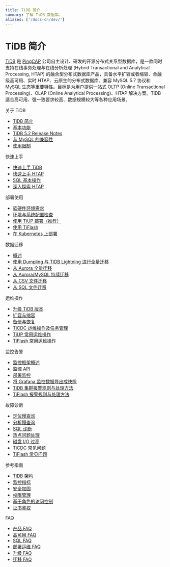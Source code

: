 ```yaml
---
title: TiDB 简介
summary: 了解 TiDB 数据库。
aliases: ['/docs-cn/dev/']
---
```


<!-- markdownlint-disable MD046 -->

# TiDB 简介

[TiDB](https://github.com/pingcap/tidb) 是 [PingCAP](https://pingcap.com/about-cn/) 公司自主设计、研发的开源分布式关系型数据库，是一款同时支持在线事务处理与在线分析处理 (Hybrid Transactional and Analytical Processing, HTAP) 的融合型分布式数据库产品，具备水平扩容或者缩容、金融级高可用、实时 HTAP、云原生的分布式数据库、兼容 MySQL 5.7 协议和 MySQL 生态等重要特性。目标是为用户提供一站式 OLTP (Online Transactional Processing)、OLAP (Online Analytical Processing)、HTAP 解决方案。TiDB 适合高可用、强一致要求较高、数据规模较大等各种应用场景。

<NavColumns>
<NavColumn>
<ColumnTitle>关于 TiDB</ColumnTitle>

- [TiDB 简介](/overview.md)
- [基本功能](/basic-features.md)
- [TiDB 5.2 Release Notes](/releases/release-5.2.1.md)
- [与 MySQL 的兼容性](/mysql-compatibility.md)
- [使用限制](/tidb-limitations.md)

</NavColumn>

<NavColumn>
<ColumnTitle>快速上手</ColumnTitle>

- [快速上手 TiDB](/quick-start-with-tidb.md)
- [快速上手 HTAP](/quick-start-with-htap.md)
- [SQL 基本操作](/basic-sql-operations.md)
- [深入探索 HTAP](/explore-htap.md)

</NavColumn>

<NavColumn>
<ColumnTitle>部署使用</ColumnTitle>

- [软硬件环境需求](/hardware-and-software-requirements.md)
- [环境与系统配置检查](/check-before-deployment.md)
- [使用 TiUP 部署（推荐）](/production-deployment-using-tiup.md)
- [使用 TiFlash](/tiflash/tiflash-overview.md)
- [在 Kubernetes 上部署](https://docs.pingcap.com/zh/tidb-in-kubernetes/stable)

</NavColumn>

<NavColumn>
<ColumnTitle>数据迁移</ColumnTitle>

- [概述](/migration-overview.md)
- [使用 Dumpling 与 TiDB Lightning 进行全量迁移](/migrate-from-mysql-dumpling-files.md)
- [从 Aurora 全量迁移](/migrate-from-aurora-using-lightning.md)
- [从 Aurora/MySQL 持续迁移](/migrate-from-aurora-mysql-database.md)
- [从 CSV 文件迁移](/tidb-lightning/migrate-from-csv-using-tidb-lightning.md)
- [从 SQL 文件迁移](/migrate-from-mysql-dumpling-files.md)

</NavColumn>

<NavColumn>
<ColumnTitle>运维操作</ColumnTitle>

- [升级 TiDB 版本](/upgrade-tidb-using-tiup.md)
- [扩容与缩容](/scale-tidb-using-tiup.md)
- [备份与恢复](/br/backup-and-restore-tool.md)
- [TiCDC 运维操作及任务管理](/ticdc/manage-ticdc.md)
- [TiUP 常用运维操作](/maintain-tidb-using-tiup.md)
- [TiFlash 常用运维操作](/tiflash/maintain-tiflash.md)

</NavColumn>

<NavColumn>
<ColumnTitle>监控告警</ColumnTitle>

- [监控框架概述](/tidb-monitoring-framework.md)
- [监控 API](/tidb-monitoring-api.md)
- [部署监控](/deploy-monitoring-services.md)
- [将 Grafana 监控数据导出成快照](/exporting-grafana-snapshots.md)
- [TiDB 集群报警规则与处理方法](/alert-rules.md)
- [TiFlash 报警规则与处理方法](/tiflash/tiflash-alert-rules.md)

</NavColumn>

<NavColumn>
<ColumnTitle>故障诊断</ColumnTitle>

- [定位慢查询](/identify-slow-queries.md)
- [分析慢查询](/analyze-slow-queries.md)
- [SQL 诊断](/information-schema/information-schema-sql-diagnostics.md)
- [热点问题处理](/troubleshoot-hot-spot-issues.md)
- [磁盘 I/O 过高](/troubleshoot-high-disk-io.md)
- [TiCDC 常见问题](/ticdc/troubleshoot-ticdc.md)
- [TiFlash 常见问题](/tiflash/troubleshoot-tiflash.md)

</NavColumn>

<NavColumn>
<ColumnTitle>参考指南</ColumnTitle>

- [TiDB 架构](/tidb-architecture.md)
- [监控指标](/grafana-overview-dashboard.md)
- [安全加固](/enable-tls-between-clients-and-servers.md)
- [权限管理](/privilege-management.md)
- [基于角色的访问控制](/role-based-access-control.md)
- [证书鉴权](/certificate-authentication.md)

</NavColumn>

<NavColumn>
<ColumnTitle>FAQ</ColumnTitle>

- [产品 FAQ](/faq/tidb-faq.md)
- [高可用 FAQ](/faq/high-availability-faq.md)
- [SQL FAQ](/faq/sql-faq.md)
- [部署运维 FAQ](/faq/deploy-and-maintain-faq.md)
- [升级 FAQ](/faq/upgrade-faq.md)
- [迁移 FAQ](/faq/migration-tidb-faq.md)

</NavColumn>
</NavColumns>
